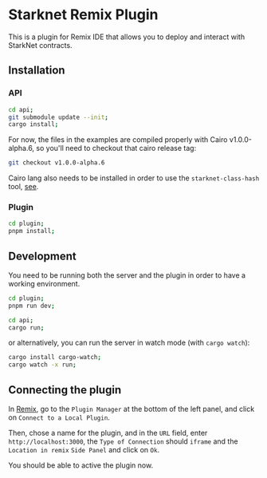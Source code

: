 # Starknet Remix Plugin

This is a plugin for Remix IDE that allows you to deploy and interact with StarkNet contracts.

## Installation

### API

```bash
cd api;
git submodule update --init;
cargo install;
```

For now, the files in the examples are compiled properly with Cairo v1.0.0-alpha.6, so you'll need to checkout that cairo release tag:

```bash
git checkout v1.0.0-alpha.6
```

Cairo lang also needs to be installed in order to use the `starknet-class-hash` tool, [see](https://docs.starknet.io/documentation/getting_started/environment_setup/).

### Plugin

```bash
cd plugin;
pnpm install;
```

## Development

You need to be running both the server and the plugin in order to have a working environment.

```bash
cd plugin;
pnpm run dev;
```

```bash
cd api;
cargo run;
```

or alternatively, you can run the server in watch mode (with `cargo watch`):

```bash
cargo install cargo-watch;
cargo watch -x run;
```

## Connecting the plugin

In [Remix](http://remix-alpha.ethereum.org/), go to the `Plugin Manager` at the bottom of the left panel, and click on `Connect to a Local Plugin`.

Then, chose a name for the plugin, and in the `URL` field, enter `http://localhost:3000`, the `Type of Connection` should `iframe` and the `Location in remix` `Side Panel` and click on `Ok`.

You should be able to active the plugin now.
